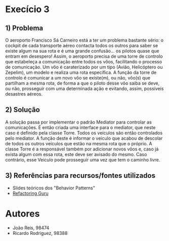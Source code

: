 # Execício 3
## 1) Problema
O aeroporto Francisco Sá Carneiro está a ter um problema bastante sério: o cockpit de cada transporte aéreo contacta todos os outros para saber se existe algum na sua rota e é uma grande confusão... os pilotos quase que entram em desespero! Assim, o aeroporto precisa de uma torre de controlo que estabeleça a comunicação entre todos os vôos, facilitando o processo de comunicação. Um vôo é caraterizado por um tipo (Avião, Helicóptero ou Zepelim), um modelo e realiza uma rota específica. A função da torre de controlo é comunicar a um novo vôo se existe(m), ou não, vôo(s) que partilham a mesma rota, de forma a que o piloto desse vôo saiba se deve, ou não, prosseguir com uma determinada ação e evitando, assim, possíveis desastres aéreos.

## 2) Solução
A solução passa por implementar o padrão Mediator para controlar as comunicações. É então criada uma interface para o mediator, que neste caso é definido pela classe Torre. Todos os veículos são então controlados pelo mediator. A função deste é informar o veiculo que acabou de descolar de todos os outros veículos que estão na mesma rota que o próprio. A classe Torre é a responsável também por adicionar novos vôos e, caso já exista algum com essa rota, este deve ser avisado do mesmo. Caso contrário, esse Veiculo pode prosseguir uma vez que tem o caminho livre.

## 3) Referências para recursos/fontes utilizados
- Slides teóricos dos "Behavior Patterns"
- [Refactoring Guru](https://refactoring.guru/design-patterns/mediator)

# Autores
- João Reis, 98474
- Ricardo Rodriguez, 98388